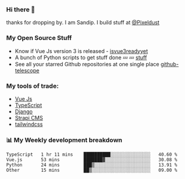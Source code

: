 ### Hi there 👋

thanks for dropping by.
I am Sandip. I build stuff at [@Pixeldust](github.com/pixeldust-in/)

###  **My Open Source Stuff**

 - Know if Vue Js version 3 is released -  [isvue3readyyet](https://github.com/sandiprb/isvue3readyyet)
 - A bunch of Python scripts to get stuff done 💤 💤 [stuff](https://github.com/sandiprb/stuff)
 - See all your starred Github repositories at one single place [github-telescope](https://github.com/sandiprb/github-telescope)



###  **My tools of trade:**
 - [Vue Js](https://github.com/vuejs/vue/)
 - [TypeScript](https://github.com/microsoft/TypeScript)
 - [Django](github.com/django/django)
 - [Strapi CMS](github.com/strapi/strapi)
 - [tailwindcss](https://github.com/tailwindlabs/tailwindcss)


###  📊 **My Weekly development breakdown**
<!--START_SECTION:waka-->

```text
TypeScript   1 hr 11 mins    ██████████░░░░░░░░░░░░░░░   40.60 %
Vue.js       53 mins         ███████▓░░░░░░░░░░░░░░░░░   30.08 %
Python       24 mins         ███▒░░░░░░░░░░░░░░░░░░░░░   13.91 %
Other        15 mins         ██▒░░░░░░░░░░░░░░░░░░░░░░   09.00 %
```

<!--END_SECTION:waka-->
